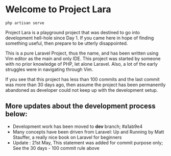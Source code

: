 # Welcome to Project Lara 

```
php artisan serve
```

Project Lara is a playground project that was destined to go into development hell-hole since Day 1.
If you came here in hope of finding something useful, then prepare to be utterly disappointed.
 
This is a pure Laravel Project, thus the name, and has been written using Vim editor as the main and only IDE. This project was started by someone with no prior knowledge of PHP, let alone Laravel. Also, a lot of the early struggles were in navigating through Vim.

If you see that this project has less than 100 commits and the last commit was more than 30 days ago, then assume the project has been permanently abandoned as developer could not keep up with the development setup.

## More updates about the development process below:

- Development work has been moved to **dev** branch; #a1ab9e4
- Many concepts have been driven from Laravel: Up and Running by Matt Stauffer, a really nice book on Laravel for beginners
- Update : 21st May, This statement was added for commit purpose only; See the 30 days - 100 commit rule above
